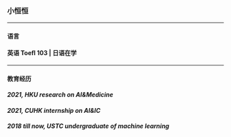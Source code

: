 

### 小恒恒

------

#### **语言**

#### 英语  Toefl 103  |  日语在学

------

#### **教育经历**

#### *2021, HKU research on AI&Medicine*

#### *2021, CUHK internship on AI&IC*

#### *2018 till now, USTC undergraduate of machine learning*

